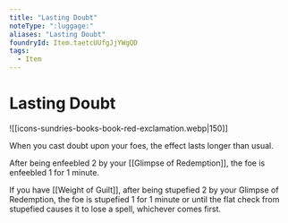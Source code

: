 ```yaml
---
title: "Lasting Doubt"
noteType: ":luggage:"
aliases: "Lasting Doubt"
foundryId: Item.taetcUUfgJjYWgQD
tags:
  - Item
---
```


# Lasting Doubt
![[icons-sundries-books-book-red-exclamation.webp|150]]

When you cast doubt upon your foes, the effect lasts longer than usual.

After being enfeebled 2 by your [[Glimpse of Redemption]], the foe is enfeebled 1 for 1 minute.

If you have [[Weight of Guilt]], after being stupefied 2 by your Glimpse of Redemption, the foe is stupefied 1 for 1 minute or until the flat check from stupefied causes it to lose a spell, whichever comes first.

